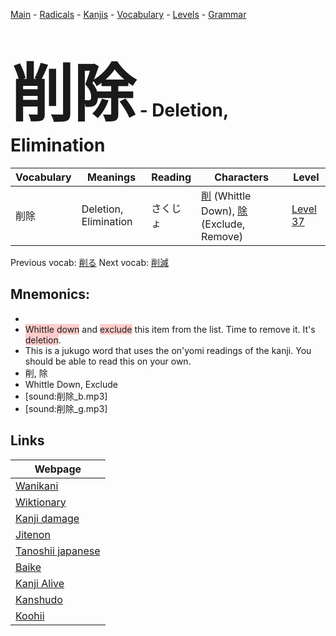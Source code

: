 <style> bigfont {font-size: 100px}</style>
[Main](../README.md) -
[Radicals](../radicals.md) -
[Kanjis](../kanjis.md) -
[Vocabulary](../vocabulary.md) -
[Levels](../levels.md) -
[Grammar](../grammar.md)
# <bigfont> 削除</bigfont> - Deletion, Elimination 

| Vocabulary | Meanings | Reading | Characters | Level |
| --- | --- | --- | --- | --- |
| 削除 | Deletion, Elimination | さくじょ |  [削](../kanjis/削.md) (Whittle Down), [除](../kanjis/除.md) (Exclude, Remove) | [Level 37](../levels/wk_level37.md) |

Previous vocab: [削る](削る.md) Next vocab: [削減](削減.md) 

## Mnemonics:

* 
* <span style="background-color:#ffcccb"> Whittle down</span> and <span style="background-color:#ffcccb"> exclude</span> this item from the list. Time to remove it. It's <span style="background-color:#ffcccb"> deletion</span>.
* This is a jukugo word that uses the on'yomi readings of the kanji. You should be able to read this on your own.
* 削, 除
* Whittle Down, Exclude
* [sound:削除_b.mp3]
* [sound:削除_g.mp3]


## Links 

| Webpage |
| --- |
| [Wanikani          ](https://www.wanikani.com/kanji/削除) |
| [Wiktionary        ](https://en.wiktionary.org/wiki/削除) |
| [Kanji damage      ](http://www.kanjidamage.com/kanji/search?utf8=✓&q=削除) |
| [Jitenon           ](https://jitenon.com/kanji/削除) |
| [Tanoshii japanese ](https://www.tanoshiijapanese.com/dictionary/kanji.cfm?k=削除) |
| [Baike             ](https://baike.baidu.com/item/削除) |
| [Kanji Alive       ](https://app.kanjialive.com/削除) |
| [Kanshudo          ](https://www.kanshudo.com/searchmn?q=削除) |
| [Koohii            ](https://kanji.koohii.com/study/kanji/削除) |
